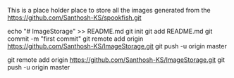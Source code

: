 This is a place holder place to store all the images generated from the 
https://github.com/Santhosh-KS/spookfish.git

echo "# ImageStorage" >> README.md
git init
git add README.md
git commit -m "first commit"
git remote add origin https://github.com/Santhosh-KS/ImageStorage.git
git push -u origin master

git remote add origin https://github.com/Santhosh-KS/ImageStorage.git
git push -u origin master
